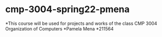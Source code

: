 # cmp-3004-spring22-pmena

*This course will be used for projects and works of the class CMP 3004 Organization of Computers
*Pamela Mena
*211564
